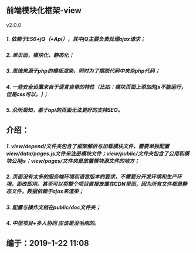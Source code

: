 ## 前端模块化框架-view
v2.0.0
##### 1. 依赖于ES6+jQ（+Api），其中jQ主要负责处理ajax请求；
##### 2. 单页面，模块化，静态化；
##### 3. 思维来源于php的模板渲染，同时为了摆脱代码中夹杂php代码；
##### 4. 一些安全设置来自于语言自带的特性（比如：模块页面上添加的js不能运行，但是css可以。）；
##### 5. 众所周知，基于api的页面无法更好的支持SEO。

## 介绍：
##### 1. view/depend/文件夹包含了框架解析与加载模块文件，需要单独配置view/data/pages.js文件来注册模块文件；view/public/文件夹包含了公用和模块公用js；view/pages/文件夹是放置模块源文件的地方；
##### 2. 页面没有太多的服务端环境和语言版本的要求，不需要分开发环境和生产环境，即改即用。甚至可以将整个项目直接放置在CDN里面，因为所有文件都是静态文件，数据依赖于ajax来渲染；
##### 3. 配置与操作文档在public/doc文件夹；
##### 4. 中型项目+多人协同 应该是没毛病的。

## 编于：2019-1-22 11:08